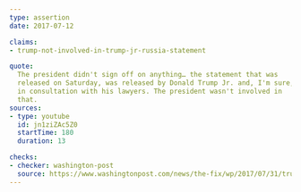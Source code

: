 ```yaml
---
type: assertion
date: 2017-07-12

claims:
- trump-not-involved-in-trump-jr-russia-statement

quote:
  The president didn't sign off on anything… the statement that was
  released on Saturday, was released by Donald Trump Jr. and, I'm sure,
  in consultation with his lawyers. The president wasn't involved in
  that.
sources:
- type: youtube
  id: jn1ziZAc5Z0
  startTime: 180
  duration: 13

checks:
- checker: washington-post
  source: https://www.washingtonpost.com/news/the-fix/wp/2017/07/31/trumps-lawyer-repeatedly-denied-trump-was-involved-in-trump-jr-s-statement-but-he-was/
---
```

